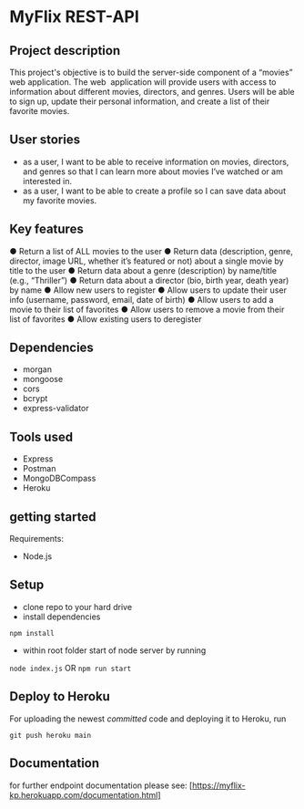 # MyFlix REST-API

## Project description

This project's objective is to build the server-side component of a “movies” web application. The web  application will provide users with access to information about different movies, directors, and genres.
Users will be able to sign up, update their personal information, and create a list of their favorite movies.

## User stories

+ as a user, I want to be able to receive information on movies, directors, and genres so that I can learn more about movies I’ve watched or am interested in.
+ as a user, I want to be able to create a profile so I can save data about my favorite movies.

## Key features

● Return a list of ALL movies to the user
● Return data (description, genre, director, image URL, whether it’s featured or not) about a single movie by title to the user
● Return data about a genre (description) by name/title (e.g., “Thriller”)
● Return data about a director (bio, birth year, death year) by name
● Allow new users to register
● Allow users to update their user info (username, password, email, date of birth)
● Allow users to add a movie to their list of favorites
● Allow users to remove a movie from their list of favorites
● Allow existing users to deregister

## Dependencies

+ morgan
+ mongoose
+ cors
+ bcrypt
+ express-validator

## Tools used

+ Express
+ Postman
+ MongoDBCompass
+ Heroku

## getting started

Requirements:

+ Node.js

## Setup

+ clone repo to your hard drive
+ install dependencies

`npm install`

+ within root folder start of node server by running

`node index.js` OR `npm run start`

## Deploy to Heroku

For uploading the newest *committed* code and deploying it to Heroku, run

`git push heroku main`

## Documentation

for further endpoint documentation please see: [https://myflix-kp.herokuapp.com/documentation.html]
